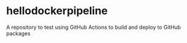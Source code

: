 # hellodockerpipeline

A repository to test using GitHub Actions to build and deploy to GitHub packages
